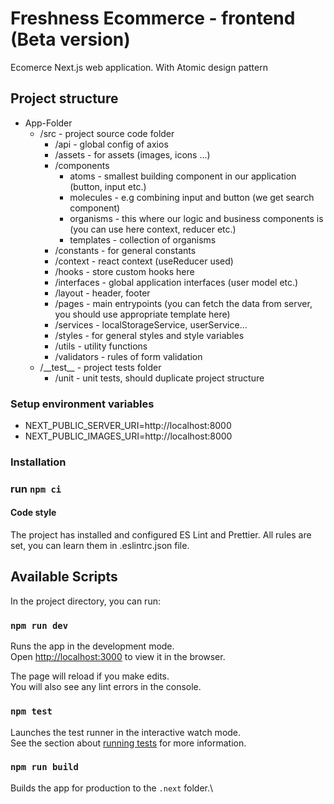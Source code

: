 # Freshness Ecommerce - frontend (Beta version)

Ecomerce Next.js web application. With Atomic design pattern

## Project structure

<ul>
    <li>App-Folder
        <ul>
            <li>
             /src - project source code folder
                <ul>
                    <li>
                        /api - global config of axios
                    </li>
                    <li>
                        /assets - for assets (images, icons ...)
                    </li>
                    <li>
                        /components
                        <ul>
                        <li>
                        atoms - smallest building component in our application (button, input etc.)
                        </li>
                        <li>
                        molecules - e.g combining input and button (we get search component)
                        </li>
                        <li>
                        organisms - this where our logic and business components is (you can use here context, reducer etc.)
                        </li>
                         <li>
                        templates - collection of organisms
                        </li>
                        </ul>
                    </li>
                    <li>
                        /constants - for general constants
                    </li>
                    <li>
                        /context - react context (useReducer used)
                    </li>
                    <li>
                        /hooks - store custom hooks here
                    </li>
                     <li>
                        /interfaces - global application interfaces (user model etc.) 
                    </li>
                    <li>
                        /layout - header, footer
                    </li>
                    <li>
                        /pages - main entrypoints (you can fetch the data from server, you should use appropriate template here)
                    </li>
                     <li>
                        /services - localStorageService, userService...
                    </li>
                    <li>
                        /styles - for general styles and style variables
                    </li>
                     <li>
                        /utils - utility functions
                    </li>
                    <li>
                        /validators - rules of form validation
                    </li>
                </ul>
            </li>
            <li>
                /__test__ - project tests folder
                <ul>
                    <li>
                        /unit - unit tests, should duplicate project structure
                    </li>
                </ul>
            </li>
        </ul>
    </li>
</ul>

### Setup environment variables

<ul>
    <li>NEXT_PUBLIC_SERVER_URI=http://localhost:8000</li>
    <li>NEXT_PUBLIC_IMAGES_URI=http://localhost:8000</li>
</ul>

### Installation

### run `npm ci`

#### Code style

The project has installed and configured ES Lint and Prettier. All rules are set, you can learn them in .eslintrc.json file.

## Available Scripts

In the project directory, you can run:

### `npm run dev`

Runs the app in the development mode.\
Open [http://localhost:3000](http://localhost:3000) to view it in the browser.

The page will reload if you make edits.\
You will also see any lint errors in the console.

### `npm test`

Launches the test runner in the interactive watch mode.\
See the section about [running tests](https://facebook.github.io/create-react-app/docs/running-tests) for more information.

### `npm run build`

Builds the app for production to the `.next` folder.\
